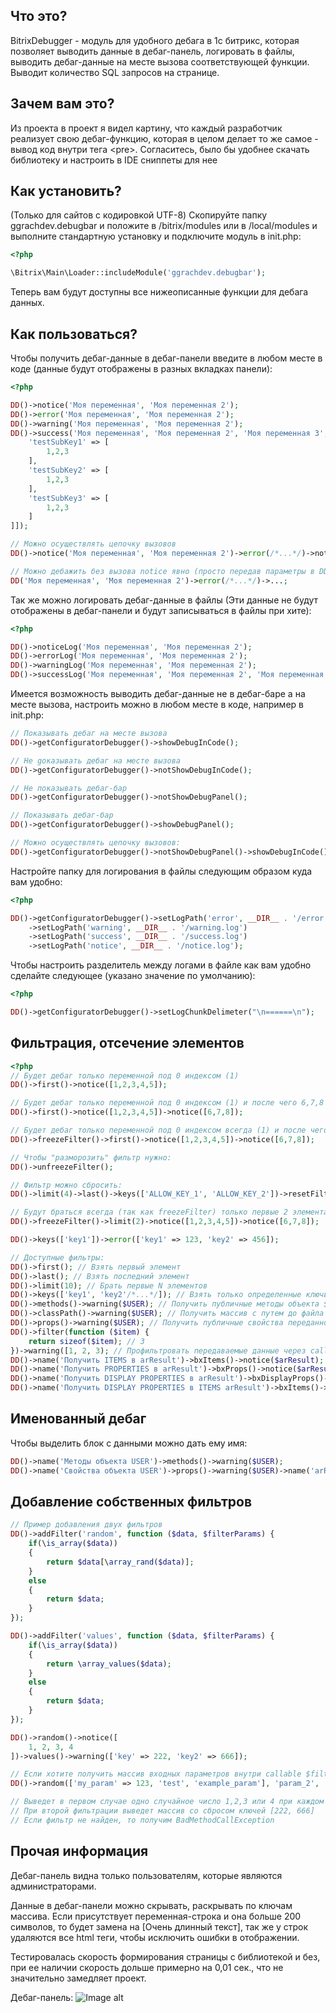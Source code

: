 Что это?
--------------------------  

BitrixDebugger - модуль для удобного дебага в 1с битрикс, которая позволяет выводить данные в дебаг-панель, логировать в файлы, выводить дебаг-данные на месте вызова соответствующей функции. Выводит количество SQL запросов на странице.

Зачем вам это?
--------------------------  

Из проекта в проект я видел картину, что каждый разработчик реализует свою дебаг-функцию, которая в целом делает то же самое - вывод код внутри тега \<pre\>. Согласитесь, было бы удобнее скачать библиотеку и настроить в IDE сниппеты для нее

Как установить?
--------------------------  
(Только для сайтов с кодировкой UTF-8) Скопируйте папку ggrachdev.debugbar и положите в /bitrix/modules или в /local/modules и выполните стандартную установку и подключите модуль в init.php:

```php
<?php

\Bitrix\Main\Loader::includeModule('ggrachdev.debugbar');
```
Теперь вам будут доступны все нижеописанные функции для дебага данных.

Как пользоваться?
--------------------------  
Чтобы получить дебаг-данные в дебаг-панели введите в любом месте в коде (данные будут отображены в разных вкладках панели):
```php
<?php

DD()->notice('Моя переменная', 'Моя переменная 2');
DD()->error('Моя переменная', 'Моя переменная 2');
DD()->warning('Моя переменная', 'Моя переменная 2');
DD()->success('Моя переменная', 'Моя переменная 2', 'Моя переменная 3', ['test' => [
    'testSubKey1' => [
        1,2,3
    ],
    'testSubKey2' => [
        1,2,3
    ],
    'testSubKey3' => [
        1,2,3
    ]
]]);

// Можно осуществлять цепочку вызовов
DD()->notice('Моя переменная', 'Моя переменная 2')->error(/*...*/)->notice(/*...*/)->...;

// Можно дебажить без вызова notice явно (просто передав параметры в DD() - идентично notice):
DD('Моя переменная', 'Моя переменная 2')->error(/*...*/)->...;
```

Так же можно логировать дебаг-данные в файлы (Эти данные не будут отображены в дебаг-панели и будут записываться в файлы при хите):
```php
<?php

DD()->noticeLog('Моя переменная', 'Моя переменная 2');
DD()->errorLog('Моя переменная', 'Моя переменная 2');
DD()->warningLog('Моя переменная', 'Моя переменная 2');
DD()->successLog('Моя переменная', 'Моя переменная 2', 'Моя переменная 3');
```

Имеется возможность выводить дебаг-данные не в дебаг-баре а на месте вызова, настроить можно в любом месте в коде, например в init.php:

```php
// Показывать дебаг на месте вызова
DD()->getConfiguratorDebugger()->showDebugInCode();

// Не gоказывать дебаг на месте вызова
DD()->getConfiguratorDebugger()->notShowDebugInCode();

// Не показывать дебаг-бар
DD()->getConfiguratorDebugger()->notShowDebugPanel();

// Показывать дебаг-бар
DD()->getConfiguratorDebugger()->showDebugPanel();

// Можно осуществлять цепочку вызовов:
DD()->getConfiguratorDebugger()->notShowDebugPanel()->showDebugInCode();
```

Настройте папку для логирования в файлы следующим образом куда вам удобно:
```php
<?php

DD()->getConfiguratorDebugger()->setLogPath('error', __DIR__ . '/error.log')
    ->setLogPath('warning', __DIR__ . '/warning.log')
    ->setLogPath('success', __DIR__ . '/success.log')
    ->setLogPath('notice', __DIR__ . '/notice.log');
```

Чтобы настроить разделитель между логами в файле как вам удобно сделайте следующее (указано значение по умолчанию):
```php
<?php

DD()->getConfiguratorDebugger()->setLogChunkDelimeter("\n======\n");
```

Фильтрация, отсечение элементов
-------------------------- 
```php
<?php
// Будет дебаг только переменной под 0 индексом (1)
DD()->first()->notice([1,2,3,4,5]);

// Будет дебаг только переменной под 0 индексом (1) и после чего 6,7,8
DD()->first()->notice([1,2,3,4,5])->notice([6,7,8]);

// Будет дебаг только переменной под 0 индексом всегда (1) и после чего только 6, так как "заморозили фильтр"
DD()->freezeFilter()->first()->notice([1,2,3,4,5])->notice([6,7,8]);

// Чтобы "разморозить" фильтр нужно:
DD()->unfreezeFilter();

// Фильтр можно сбросить:
DD()->limit(4)->last()->keys(['ALLOW_KEY_1', 'ALLOW_KEY_2'])->resetFilter();

// Будут браться всегда (так как freezeFilter) только первые 2 элемента данных, т.е [1,2] и [6,7]
DD()->freezeFilter()->limit(2)->notice([1,2,3,4,5])->notice([6,7,8]);

DD()->keys(['key1'])->error(['key1' => 123, 'key2' => 456]);

// Доступные фильтры:
DD()->first(); // Взять первый элемент
DD()->last(); // Взять последний элемент
DD()->limit(10); // Брать первые N элементов
DD()->keys(['key1', 'key2'/*...*/]); // Взять только определенные ключи
DD()->methods()->warning($USER); // Получить публичные методы объекта $USER
DD()->classPath()->warning($USER); // Получить массив с путем до файла класса $USER и линии начала класса (через рефлексию), можно передать <YOUR_CLASS>::class
DD()->props()->warning($USER); // Получить публичные свойства переданного объекта
DD()->filter(function ($item) {
    return sizeof($item); // 3
})->warning([1, 2, 3); // Профильтровать передаваемые данные через callable
DD()->name('Получить ITEMS в arResult')->bxItems()->notice($arResult);
DD()->name('Получить PROPERTIES в arResult')->bxProps()->notice($arResult);
DD()->name('Получить DISPLAY PROPERTIES в arResult')->bxDisplayProps()->notice($arResult);
DD()->name('Получить DISPLAY PROPERTIES в ITEMS arResult')->bxItems()->bxDisplayProps()->notice($arResult);
```
Именованный дебаг
-------------------------- 
Чтобы выделить блок с данными можно дать ему имя:
```php
DD()->name('Методы объекта USER')->methods()->warning($USER);
DD()->name('Свойства объекта USER')->props()->warning($USER)->name('arResult шаблона компонента')->warning($arResult);
```
Добавление собственных фильтров
-------------------------- 
```php
// Пример добавления двух фильтров
DD()->addFilter('random', function ($data, $filterParams) {
    if(\is_array($data))
    {
        return $data[\array_rand($data)];
    }
    else
    {
        return $data;
    }
});

DD()->addFilter('values', function ($data, $filterParams) {
    if(\is_array($data))
    {
        return \array_values($data);
    }
    else
    {
        return $data;
    }
});

DD()->random()->notice([
    1, 2, 3, 4
])->values()->warning(['key' => 222, 'key2' => 666]);

// Если хотите получить массив входных параметров внутри callable $filterParams, то передавайте параметры так:
DD()->random(['my_param' => 123, 'test', 'example_param'], 'param_2', 'param_3' /*...*/);

// Выведет в первом случае одно случайное число 1,2,3 или 4 при каждом хите
// При второй фильтрации выведет массив со сбросом ключей [222, 666]
// Если фильтр не найден, то получим BadMethodCallException

```

Прочая информация
-------------------------- 
Дебаг-панель видна только пользователям, которые являются администраторами.

Данные в дебаг-панели можно скрывать, раскрывать по ключам массива. Если присутствует переменная-строка и она больше 200 символов, то будет замена на [Очень длинный текст], так же у строк удаляются все html теги, чтобы исключить ошибки в отображении.

Тестировалась скорость формирования страницы с библиотекой и без, при ее наличии скорость дольше примерно на 0,01 сек., что не значительно замедляет проект.

Дебаг-панель:
![Image alt](https://github.com/ggrachdev/BitrixDebugger/raw/master/ggrachdev.debugbar/assets/images/git/example.png)
